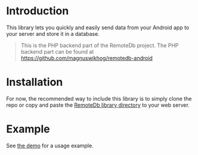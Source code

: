 # Introduction 

This library lets you quickly and easily send data from your Android app to your server and store it in a database.

> This is the PHP backend part of the RemoteDb project. The PHP backend part can be found at https://github.com/magnuswikhog/remotedb-android




# Installation

For now, the recommended way to include this library is to simply clone the repo or copy and paste the [RemoteDb library directory](https://github.com/magnuswikhog/remotedb-php/tree/master/RemoteDb) to your web server.



# Example

See [the demo](https://github.com/magnuswikhog/remotedb-php/tree/master/demo) for a usage example.
